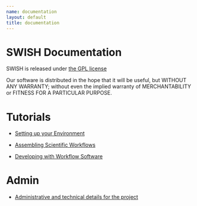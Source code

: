 ```yaml
---
name: documentation
layout: default
title: documentation
---
```


# SWISH Documentation

SWISH is released under [the GPL license](http://www.opensource.org/licenses/gpl-license.php)

Our software is distributed in the hope that it will be useful, but
WITHOUT ANY WARRANTY; without even the implied warranty of
MERCHANTABILITY or FITNESS FOR A PARTICULAR PURPOSE.

# Tutorials

* [Setting up your Environment](/setting-up.html)

* [Assembling Scientific Workflows](/assembling-workflows.html)

* [Developing with Workflow Software](/developing-with-workflows.html)

# Admin

* [Administrative and technical details for the project](/admin.html)

